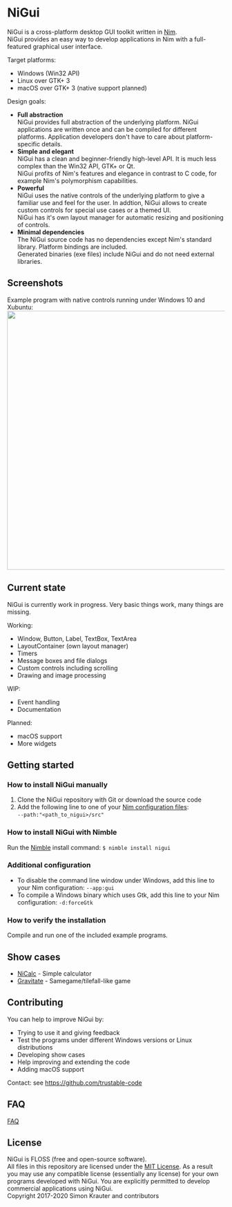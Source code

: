 NiGui
=====

NiGui is a cross-platform desktop GUI toolkit written in [Nim](https://nim-lang.org/).<br>
NiGui provides an easy way to develop applications in Nim with a full-featured graphical user interface.

Target platforms:
* Windows (Win32 API)
* Linux over GTK+ 3
* macOS over GTK+ 3 (native support planned)

Design goals:
* **Full abstraction**<br>
NiGui provides full abstraction of the underlying platform. NiGui applications are written once and can be compiled for different platforms. Application developers don't have to care about platform-specific details.
* **Simple and elegant**<br>
NiGui has a clean and beginner-friendly high-level API. It is much less complex than the Win32 API, GTK+ or Qt.<br>
NiGui profits of Nim's features and elegance in contrast to C code, for example Nim's polymorphism capabilities.
* **Powerful**<br>
NiGui uses the native controls of the underlying platform to give a familiar use and feel for the user. In addtion, NiGui allows to create custom controls for special use cases or a themed UI. <br>
NiGui has it's own layout manager for automatic resizing and positioning of controls.
* **Minimal dependencies**<br>
The NiGui source code has no dependencies except Nim's standard library. Platform bindings are included.<br>
Generated binaries (exe files) include NiGui and do not need external libraries.

Screenshots
-------------

Example program with native controls running under Windows 10 and Xubuntu:
<a href="https://github.com/trustable-code/NiGui/blob/master/screenshots.png"><img src="https://raw.githubusercontent.com/trustable-code/NiGui/master/screenshots.png" width="600"></a>

Current state
-------------
NiGui is currently work in progress. Very basic things work, many things are missing.

Working:
* Window, Button, Label, TextBox, TextArea
* LayoutContainer (own layout manager)
* Timers
* Message boxes and file dialogs
* Custom controls including scrolling
* Drawing and image processing

WIP:
* Event handling
* Documentation

Planned:
* macOS support
* More widgets

Getting started
---------------

### How to install NiGui manually

1. Clone the NiGui repository with Git or download the source code
2. Add the following line to one of your [Nim configuration files](https://nim-lang.org/docs/nimc.html#compiler-usage-configuration-files):<br>
`--path:"<path_to_nigui>/src"`

### How to install NiGui with Nimble

Run the [Nimble](https://github.com/nim-lang/nimble) install command: `$ nimble install nigui`

### Additional configuration

* To disable the command line window under Windows, add this line to your Nim configuration: `--app:gui`
* To compile a Windows binary which uses Gtk, add this line to your Nim configuration: `-d:forceGtk`

### How to verify the installation

Compile and run one of the included example programs.

Show cases
----------
* [NiCalc](https://github.com/trustable-code/NiCalc) - Simple calculator
* [Gravitate](https://www.qtrac.eu/gravitate.html) - Samegame/tilefall-like game

Contributing
------------
You can help to improve NiGui by:
* Trying to use it and giving feedback
* Test the programs under different Windows versions or Linux distributions
* Developing show cases
* Help improving and extending the code
* Adding macOS support

Contact: see https://github.com/trustable-code

FAQ
---

[FAQ](faq.md)

License
-------
NiGui is FLOSS (free and open-source software).<br>
All files in this repository are licensed under the [MIT License](https://opensource.org/licenses/MIT). As a result you may use any compatible license (essentially any license) for your own programs developed with NiGui. You are explicitly permitted to develop commercial applications using NiGui.<br>
Copyright 2017-2020 Simon Krauter and contributors
